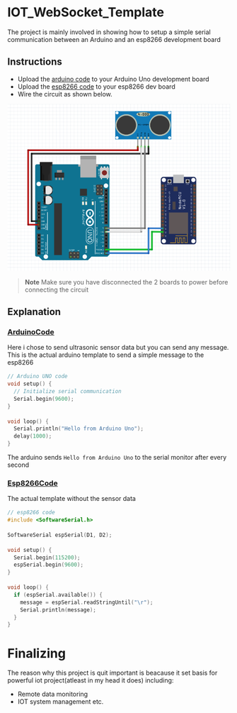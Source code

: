 # IOT_WebSocket_Template
The project is mainly involved in showing how to setup a simple serial communication between an Arduino and an esp8266 development board

## Instructions
- Upload the [arduino code](ArduinoCode/ArduinoCode.ino) to your Arduino Uno development board
- Upload the [esp8266 code](esp8266Code/esp8266Code.ino) to your esp8266 dev board
- Wire the circuit as shown below.

![CIRCUIT...](images/circuit-with-sensor.PNG?raw=true "Optional Title")

> **Note** 
> Make sure you have disconnected the 2 boards to power before connecting the circuit

## Explanation
### [ArduinoCode](ArduinoCode/ArduinoCode.ino)
Here i chose to send ultrasonic sensor data but you can send any message.
This is the actual arduino template to send a simple message to the esp8266
```cpp
// Arduino UNO code
void setup() {
  // Initialize serial communication
  Serial.begin(9600);
}

void loop() {
  Serial.println("Hello from Arduino Uno");
  delay(1000);
}

```
The arduino sends `Hello from Arduino Uno` to the serial monitor after every second

### [Esp8266Code](esp8266Code/esp8266Code.ino)
The actual template without the sensor data

```cpp
// esp8266 code
#include <SoftwareSerial.h>

SoftwareSerial espSerial(D1, D2);

void setup() {
  Serial.begin(115200);
  espSerial.begin(9600);
}

void loop() {
  if (espSerial.available()) {
    message = espSerial.readStringUntil("\r");
    Serial.println(message);
  }
}
```

# Finalizing
The reason why this project is quit important is beacause it set basis for powerful iot project(atleast in my head it does) including:
- Remote data monitoring
- IOT system management etc.
